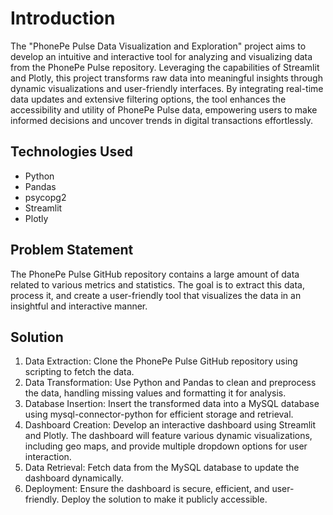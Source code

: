 # Introduction
The "PhonePe Pulse Data Visualization and Exploration" project aims to develop an intuitive and interactive tool for analyzing and visualizing data from the PhonePe Pulse repository. Leveraging the capabilities of Streamlit and Plotly, this project transforms raw data into meaningful insights through dynamic visualizations and user-friendly interfaces. By integrating real-time data updates and extensive filtering options, the tool enhances the accessibility and utility of PhonePe Pulse data, empowering users to make informed decisions and uncover trends in digital transactions effortlessly.

## Technologies Used
- Python
- Pandas
- psycopg2
- Streamlit
- Plotly

## Problem Statement
The PhonePe Pulse GitHub repository contains a large amount of data related to various metrics and statistics. The goal is to extract this data, process it, and create a user-friendly tool that visualizes the data in an insightful and interactive manner.

## Solution
1. Data Extraction: Clone the PhonePe Pulse GitHub repository using scripting to fetch the data.
2. Data Transformation: Use Python and Pandas to clean and preprocess the data, handling missing values and formatting it for analysis.
3. Database Insertion: Insert the transformed data into a MySQL database using mysql-connector-python for efficient storage and retrieval.
4. Dashboard Creation: Develop an interactive dashboard using Streamlit and Plotly. The dashboard will feature various dynamic visualizations, including geo maps, and provide multiple dropdown options for user interaction.
5. Data Retrieval: Fetch data from the MySQL database to update the dashboard dynamically.
6. Deployment: Ensure the dashboard is secure, efficient, and user-friendly. Deploy the solution to make it publicly accessible.
